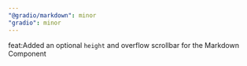 ```yaml
---
"@gradio/markdown": minor
"gradio": minor
---
```


feat:Added an optional `height` and overflow scrollbar for the Markdown Component

